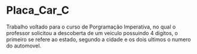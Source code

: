 # Placa_Car_C
Trabalho voltado para o curso de Porgramação Imperativa, no qual o professor solicitou a descoberta de um veiculo possuindo 4 digitos, o primeiro se refere ao estado,
segundo a cidade e os dois ultimos o numero do automovel. 
